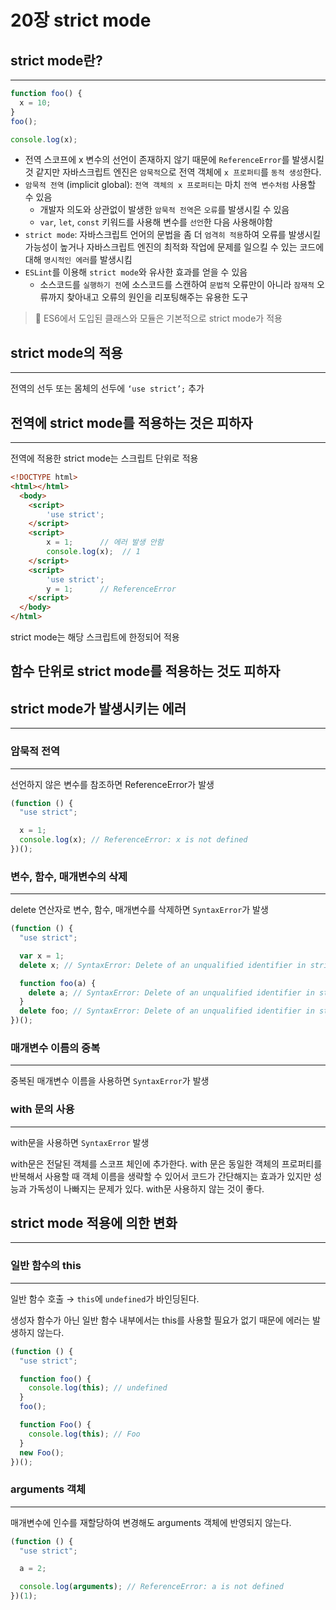 # 20장 strict mode

## strict mode란?

---

```jsx
function foo() {
  x = 10;
}
foo();

console.log(x);
```

- 전역 스코프에 x 변수의 선언이 존재하지 않기 때문에 `ReferenceError`를 발생시킬 것 같지만 자바스크립트 엔진은 `암묵적`으로 전역 객체에 `x 프로퍼티`를 `동적 생성`한다.
- `암묵적 전역` (implicit global): `전역 객체의 x 프로퍼티`는 마치 `전역 변수처럼` 사용할 수 있음
  - 개발자 의도와 상관없이 발생한 `암묵적 전역`은 `오류`를 발생시킬 수 있음
  - `var`, `let`, `const` 키워드를 사용해 변수를 `선언`한 다음 사용해야함
- `strict mode`: 자바스크립트 언어의 문법을 좀 더 `엄격히 적용`하여 오류를 발생시킬 가능성이 높거나 자바스크립트 엔진의 최적화 작업에 문제를 일으킬 수 있는 코드에 대해 `명시적인 에러`를 발생시킴
- `ESLint`를 이용해 `strict mode`와 유사한 효과를 얻을 수 있음
  - 소스코드를 `실행하기 전`에 소스코드를 스캔하여 `문법적` 오류만이 아니라 `잠재적` 오류까지 찾아내고 오류의 원인을 리포팅해주는 유용한 도구

> 🍏 ES6에서 도입된 클래스와 모듈은 기본적으로 strict mode가 적용

## strict mode의 적용

---

전역의 선두 또는 몸체의 선두에 `‘use strict’;` 추가

## 전역에 strict mode를 적용하는 것은 피하자

---

전역에 적용한 strict mode는 스크립트 단위로 적용

```html
<!DOCTYPE html>
<html></html>
  <body>
    <script>
        'use strict';
    </script>
    <script>
        x = 1;      // 에러 발생 안함
        console.log(x);  // 1
    </script>
    <script>
        'use strict';
        y = 1;      // ReferenceError
    </script>
  </body>
</html>
```

strict mode는 해당 스크립트에 한정되어 적용

## 함수 단위로 strict mode를 적용하는 것도 피하자

## strict mode가 발생시키는 에러

---

### 암묵적 전역

---

선언하지 않은 변수를 참조하면 ReferenceError가 발생

```jsx
(function () {
  "use strict";

  x = 1;
  console.log(x); // ReferenceError: x is not defined
})();
```

### 변수, 함수, 매개변수의 삭제

---

delete 연산자로 변수, 함수, 매개변수를 삭제하면 `SyntaxError`가 발생

```jsx
(function () {
  "use strict";

  var x = 1;
  delete x; // SyntaxError: Delete of an unqualified identifier in strict mode.

  function foo(a) {
    delete a; // SyntaxError: Delete of an unqualified identifier in strict mode.
  }
  delete foo; // SyntaxError: Delete of an unqualified identifier in strict mode.
})();
```

### 매개변수 이름의 중복

---

중복된 매개변수 이름을 사용하면 `SyntaxError`가 발생

### with 문의 사용

---

with문을 사용하면 `SyntaxError` 발생

with문은 전달된 객체를 스코프 체인에 추가한다. with 문은 동일한 객체의 프로퍼티를 반복해서 사용할 때 객체 이름을 생략할 수 있어서 코드가 간단해지는 효과가 있지만 성능과 가독성이 나빠지는 문제가 있다. with문 사용하지 않는 것이 좋다.

## strict mode 적용에 의한 변화

---

### 일반 함수의 this

---

일반 함수 호출 → `this`에 `undefined`가 바인딩된다.

생성자 함수가 아닌 일반 함수 내부에서는 this를 사용할 필요가 없기 때문에 에러는 발생하지 않는다.

```jsx
(function () {
  "use strict";

  function foo() {
    console.log(this); // undefined
  }
  foo();

  function Foo() {
    console.log(this); // Foo
  }
  new Foo();
})();
```

### arguments 객체

---

매개변수에 인수를 재할당하여 변경해도 arguments 객체에 반영되지 않는다.

```jsx
(function () {
  "use strict";

  a = 2;

  console.log(arguments); // ReferenceError: a is not defined
})(1);
```
